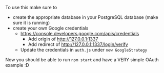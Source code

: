 To use this make sure to 
- create the appropriate database in your PostgreSQL database (make sure it is running)
- create your own Google credentials 
  - https://console.developers.google.com/apis/credentials
    - Add origin of http://127.0.0.1:1337
    - Add redirect of http://127.0.0.1:1337/login/verify
  - Update the credentials in `auth.js` under `new GoogleStrategy`

Now you should be able to run `npm start` and have a VERY simple OAuth example :D
